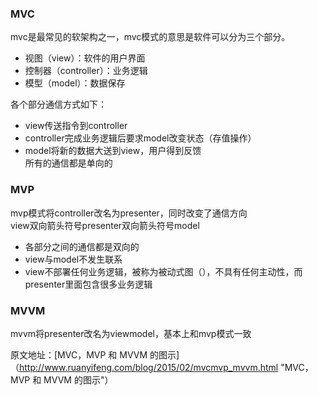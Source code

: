 ### MVC  
mvc是最常见的软架构之一，mvc模式的意思是软件可以分为三个部分。  
* 视图（view）：软件的用户界面  
* 控制器（controller）：业务逻辑  
* 模型（model）：数据保存  

各个部分通信方式如下：  
- view传送指令到controller  
- controller完成业务逻辑后要求model改变状态（存值操作）  
- model将新的数据大送到view，用户得到反馈  
所有的通信都是单向的  

### MVP  
mvp模式将controller改名为presenter，同时改变了通信方向  
view双向箭头符号presenter双向箭头符号model  
- 各部分之间的通信都是双向的
- view与model不发生联系  
- view不部署任何业务逻辑，被称为被动式图（），不具有任何主动性，而presenter里面包含很多业务逻辑  

### MVVM  
mvvm将presenter改名为viewmodel，基本上和mvp模式一致  


原文地址：[MVC，MVP 和 MVVM 的图示]（http://www.ruanyifeng.com/blog/2015/02/mvcmvp_mvvm.html "MVC，MVP 和 MVVM 的图示"）
